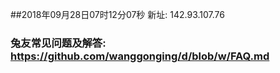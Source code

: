 ##2018年09月28日07时12分07秒 新址: 142.93.107.76
### 兔友常见问题及解答: https://github.com/wanggonging/d/blob/w/FAQ.md
